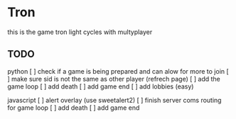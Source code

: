 # Tron
this is the game tron light cycles with multyplayer 



## TODO
python
[ ] check if a game is being prepared and can alow for more to join 
[ ] make sure sid is not the same as other player (refrech page)
[ ] add the game loop
[ ] add death
[ ] add game end
[ ] add lobbies (easy)

javascript
[ ] alert overlay (use sweetalert2)
[ ] finish server coms routing for game loop 
[ ] add death
[ ] add game end 